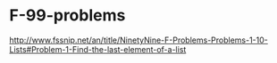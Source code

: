 # F-99-problems

http://www.fssnip.net/an/title/NinetyNine-F-Problems-Problems-1-10-Lists#Problem-1-Find-the-last-element-of-a-list

